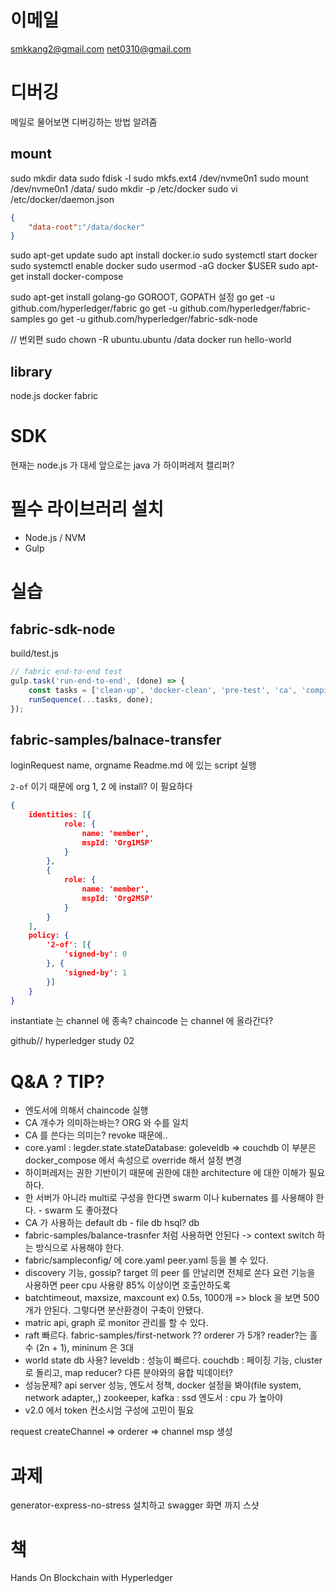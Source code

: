 
# 이메일
smkkang2@gmail.com
net0310@gmail.com

# 디버깅
메일로 물어보면 디버깅하는 방법 알려줌

## mount
sudo mkdir data
sudo fdisk -l
sudo mkfs.ext4 /dev/nvme0n1
sudo mount /dev/nvme0n1 /data/
sudo mkdir -p /etc/docker
sudo vi /etc/docker/daemon.json
```json
{
    "data-root":"/data/docker"
}
```
sudo apt-get update
sudo apt install docker.io
sudo systemctl start docker
sudo systemctl enable docker
sudo usermod -aG docker $USER
sudo apt-get install docker-compose

sudo apt-get install golang-go
GOROOT, GOPATH 설정
go get -u github.com/hyperledger/fabric
go get -u github.com/hyperledger/fabric-samples
go get -u github.com/hyperledger/fabric-sdk-node

// 번외편
sudo chown -R ubuntu.ubuntu /data 
docker run hello-world


## library
node.js
docker
fabric

# SDK
현재는 node.js 가 대세
앞으로는 java 가
하이퍼레저 캘리퍼?

# 필수 라이브러리 설치
- Node.js / NVM
- Gulp

# 실습
## fabric-sdk-node
build/test.js
```js
// fabric end-to-end test
gulp.task('run-end-to-end', (done) => {
	const tasks = ['clean-up', 'docker-clean', 'pre-test', 'ca', 'compile', 'run-tape-e2e'];
	runSequence(...tasks, done);
});
```

## fabric-samples/balnace-transfer
loginRequest
name, orgname
Readme.md 에 있는 script 실행

`2-of` 이기 때문에 org 1, 2 에 install? 이 필요하다
```json
{
	identities: [{
			role: {
				name: 'member',
				mspId: 'Org1MSP'
			}
		},
		{
			role: {
				name: 'member',
				mspId: 'Org2MSP'
			}
		}
	],
	policy: {
		'2-of': [{
			'signed-by': 0
		}, {
			'signed-by': 1
		}]
	}
}
```

instantiate 는 channel 에 종속? chaincode 는 channel 에 올라간다?


github//
hyperledger study 02



# Q&A ? TIP?
- 엔도서에 의해서 chaincode 실행
- CA 개수가 의미하는바는? ORG 와 수를 일치
- CA 를 쓴다는 의미는? revoke 때문에.. 
- core.yaml : legder.state.stateDatabase: goleveldb => couchdb 이 부분은 docker_compose 에서 속성으로 override 해서 설정 변경
- 하이퍼레저는 권한 기반이기 때문에 권한에 대한 architecture 에 대한 이해가 필요하다.
- 한 서버가 아니라 multi로 구성을 한다면 swarm 이나 kubernates 를 사용해야 한다. - swarm 도 좋아졌다
- CA 가 사용하는 default db - file db hsql? db
- fabric-samples/balance-trasnfer 처럼 사용하면 안된다 -> context switch 하는 방식으로 사용해야 한다.
- fabric/sampleconfig/ 에 core.yaml peer.yaml 등을 볼 수 있다.
- discovery 기능, gossip? target 의 peer 를 안날리면 전체로 쏜다 요런 기능을 사용하면 peer cpu 사용량 85% 이상이면 호출안하도록
- batchtimeout, maxsize, maxcount
    ex) 0.5s, 1000개 => block 을 보면 500개가 안된다. 그렇다면 분산환경이 구축이 안됐다.
- matric api, graph 로 monitor 관리를 할 수 있다.
- raft 빠르다. fabric-samples/first-network ?? orderer 가 5개? reader?는 홀수 (2n + 1), mininum 은 3대
- world state db 사용? 
    leveldb : 성능이 빠르다. 
    couchdb : 페이징 기능, cluster로 돌리고, map reducer? 다른 분야와의 융합 빅데이터?
- 성능문제? 
    api server 성능, 엔도서 정책, docker 설정을 봐야(file system, network adapter,,)
    zookeeper, kafka : ssd
    엔도서 : cpu 가 높아야
- v2.0 에서 token 컨소시엄 구성에 고민이 필요

request createChannel => orderer => channel msp 생성

# 과제
generator-express-no-stress 설치하고 swagger 화면 까지 스샷




# 책
Hands On Blockchain with Hyperledger